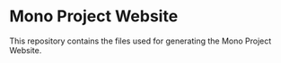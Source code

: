 Mono Project Website
====================

This repository contains the files used for generating the Mono Project Website.
